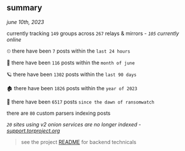 
## summary
_june 10th, 2023_

currently tracking `149` groups across `267` relays & mirrors - _`105` currently online_

⏲ there have been `7` posts within the `last 24 hours`

🦈 there have been `116` posts within the `month of june`

🪐 there have been `1302` posts within the `last 90 days`

🏚 there have been `1826` posts within the `year of 2023`

🦕 there have been `6517` posts `since the dawn of ransomwatch`

there are `80` custom parsers indexing posts

_`20` sites using v2 onion services are no longer indexed - [support.torproject.org](https://support.torproject.org/onionservices/v2-deprecation/)_

> see the project [README](https://github.com/joshhighet/ransomwatch#ransomwatch--) for backend technicals

